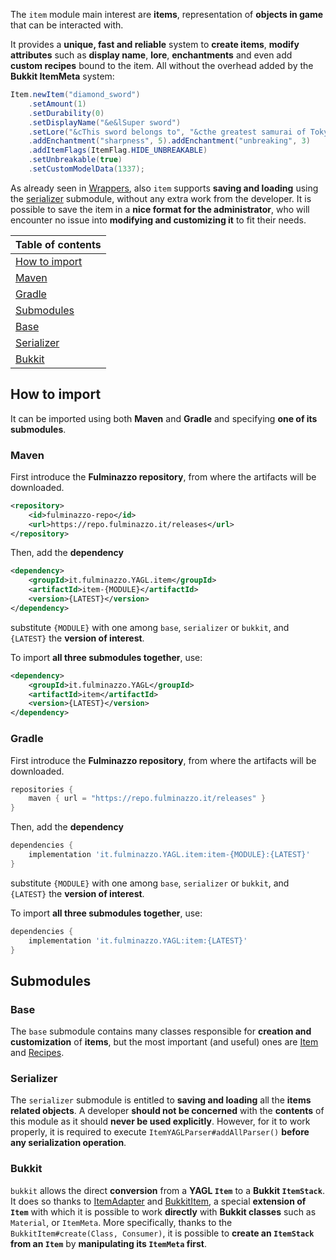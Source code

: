 The `item` module main interest are **items**,
representation of **objects in game** that can be interacted with.

It provides a **unique, fast and reliable** system to **create items**, **modify attributes** such as 
**display name**, **lore**, **enchantments** and even add **custom recipes** bound to the item.
All without the overhead added by the **Bukkit ItemMeta** system:
```java
Item.newItem("diamond_sword")
    .setAmount(1)
    .setDurability(0)
    .setDisplayName("&e&lSuper sword")
    .setLore("&cThis sword belongs to", "&cthe greatest samurai of Tokyo")
    .addEnchantment("sharpness", 5).addEnchantment("unbreaking", 3)
    .addItemFlags(ItemFlag.HIDE_UNBREAKABLE)
    .setUnbreakable(true)
    .setCustomModelData(1337);
```

As already seen in [Wrappers](../wrappers), also `item` supports **saving and loading** using the [serializer](#serializer) submodule, 
without any extra work from the developer. It is possible to save the item in a **nice format for the administrator**, 
who will encounter no issue into **modifying and customizing it** to fit their needs.

| Table of contents               |
|---------------------------------|
| [How to import](#how-to-import) |
| [Maven](#maven)                 |
| [Gradle](#gradle)               |
| [Submodules](#submodules)       |
| [Base](#base)                   |
| [Serializer](#serializer)       |
| [Bukkit](#bukkit)               |

## How to import
It can be imported using both **Maven** and **Gradle** and specifying **one of its submodules**.

### Maven
First introduce the **Fulminazzo repository**, from where the artifacts will be downloaded.
```xml
<repository>
    <id>fulminazzo-repo</id>
    <url>https://repo.fulminazzo.it/releases</url>
</repository>
```

Then, add the **dependency**
```xml
<dependency>
    <groupId>it.fulminazzo.YAGL.item</groupId>
    <artifactId>item-{MODULE}</artifactId>
    <version>{LATEST}</version>
</dependency>
```
substitute `{MODULE}` with one among `base`, `serializer` or `bukkit`,
and `{LATEST}` the **version of interest**.

To import **all three submodules together**, use:
```xml
<dependency>
    <groupId>it.fulminazzo.YAGL</groupId>
    <artifactId>item</artifactId>
    <version>{LATEST}</version>
</dependency>
```

### Gradle
First introduce the **Fulminazzo repository**, from where the artifacts will be downloaded.
```groovy
repositories {
    maven { url = "https://repo.fulminazzo.it/releases" }
}
```

Then, add the **dependency**
```groovy
dependencies {
    implementation 'it.fulminazzo.YAGL.item:item-{MODULE}:{LATEST}'
}
```
substitute `{MODULE}` with one among `base`, `serializer` or `bukkit`,
and `{LATEST}` the **version of interest**.

To import **all three submodules together**, use:
```groovy
dependencies {
    implementation 'it.fulminazzo.YAGL:item:{LATEST}'
}
```

## Submodules
### Base
The `base` submodule contains many classes responsible for **creation and customization** of **items**, 
but the most important (and useful) ones are [Item](https://github.com/Fulminazzo/YAGL/wiki/Item-For-Developers#items)
and [Recipes](https://github.com/Fulminazzo/YAGL/wiki/Item-For-Developers#recipes).

### Serializer
The `serializer` submodule is entitled to **saving and loading** all the **items related objects**.
A developer **should not be concerned** with the **contents** of this module as it should **never be used explicitly**.
However, for it to work properly, it is required to execute `ItemYAGLParser#addAllParser()` **before any serialization operation**.

### Bukkit
`bukkit` allows the direct **conversion** from a **YAGL `Item`** to a **Bukkit `ItemStack`**.
It does so thanks to 
[ItemAdapter](bukkit/src/main/java/it/fulminazzo/yagl/ItemAdapter.java) and
[BukkitItem](bukkit/src/main/java/it/fulminazzo/yagl/items/BukkitItem.java),
a special **extension of `Item`** with which it is possible to work **directly** with **Bukkit classes** such as
`Material`, or `ItemMeta`.
More specifically, thanks to the `BukkitItem#create(Class, Consumer)`, it is possible to **create an `ItemStack` from an `Item`**
by **manipulating its `ItemMeta` first**.
